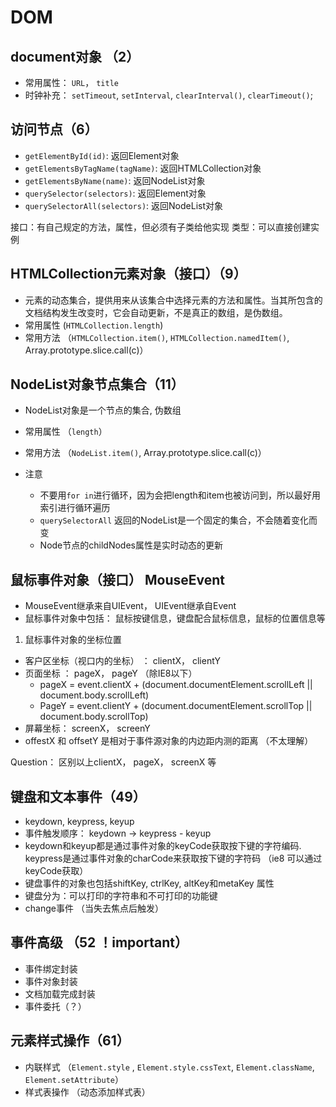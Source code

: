 # DOM
## document对象 （2）
- 常用属性： `URL`， `title`
- 时钟补充： `setTimeout`, `setInterval`, `clearInterval()`, `clearTimeout()`;

## 访问节点（6）
- `getElementById(id)`: 返回Element对象
- `getElementsByTagName(tagName)`: 返回HTMLCollection对象
- `getElementsByName(name)`: 返回NodeList对象
- `querySelector(selectors)`: 返回Element对象
- `querySelectorAll(selectors)`: 返回NodeList对象

接口：有自己规定的方法，属性，但必须有子类给他实现
类型：可以直接创建实例

## HTMLCollection元素对象（接口）（9）
- 元素的动态集合，提供用来从该集合中选择元素的方法和属性。当其所包含的文档结构发生改变时，它会自动更新，不是真正的数组，是伪数组。
- 常用属性 (`HTMLCollection.length`)
- 常用方法 （`HTMLCollection.item()`, `HTMLCollection.namedItem()`, Array.prototype.slice.call(c)）

## NodeList对象节点集合（11）
- NodeList对象是一个节点的集合, 伪数组
- 常用属性 （`length`）
- 常用方法 （`NodeList.item()`, Array.prototype.slice.call(c)）

- 注意
   - 不要用`for in`进行循环，因为会把length和item也被访问到，所以最好用索引进行循环遍历
   - `querySelectorAll` 返回的NodeList是一个固定的集合，不会随着变化而变
   - Node节点的childNodes属性是实时动态的更新
   
## 鼠标事件对象（接口） MouseEvent
- MouseEvent继承来自UIEvent， UIEvent继承自Event
- 鼠标事件对象中包括： 鼠标按键信息，键盘配合鼠标信息，鼠标的位置信息等

1. 鼠标事件对象的坐标位置
- 客户区坐标（视口内的坐标） ： clientX， clientY
- 页面坐标 ： pageX， pageY （除IE8以下）
  - pageX = event.clientX + (document.documentElement.scrollLeft || document.body.scrollLeft)
  - PageY = event.clientY + (document.documentElement.scrollTop || document.body.scrollTop)
- 屏幕坐标： screenX， screenY
- offestX 和 offsetY 是相对于事件源对象的内边距内测的距离 （不太理解）

Question： 区别以上clientX， pageX， screenX 等


## 键盘和文本事件（49）
- keydown, keypress, keyup
- 事件触发顺序： keydown -> keypress - keyup
- keydown和keyup都是通过事件对象的keyCode获取按下键的字符编码. keypress是通过事件对象的charCode来获取按下键的字符码
（ie8 可以通过keyCode获取）
- 键盘事件的对象也包括shiftKey, ctrlKey, altKey和metaKey 属性
- 键盘分为：可以打印的字符串和不可打印的功能键
- change事件 （当失去焦点后触发）

## 事件高级 （52 ！important）
- 事件绑定封装
- 事件对象封装
- 文档加载完成封装
- 事件委托（？）

## 元素样式操作（61）
- 内联样式 （`Element.style` ,  `Element.style.cssText`, `Element.className`, `Element.setAttribute`）
- 样式表操作 （动态添加样式表）
